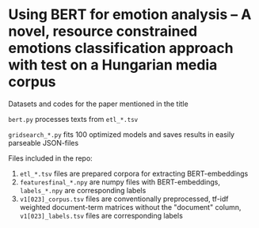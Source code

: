 # Using BERT for emotion analysis – A novel, resource constrained emotions classification approach with test on a Hungarian media corpus 

Datasets and codes for the paper mentioned in the title

`bert.py` processes texts from `etl_*.tsv`

`gridsearch_*.py` fits 100 optimized models and saves results in easily parseable JSON-files

Files included in the repo:
1. `etl_*.tsv` files are prepared corpora for extracting BERT-embeddings
2. `featuresfinal_*.npy` are numpy files with BERT-embeddings, `labels_*.npy` are corresponding labels
3. `v1[023]_corpus.tsv` files are conventionally preprocessed, tf-idf weighted document-term matrices without the "document" column, `v1[023]_labels.tsv` files are corresponding labels
